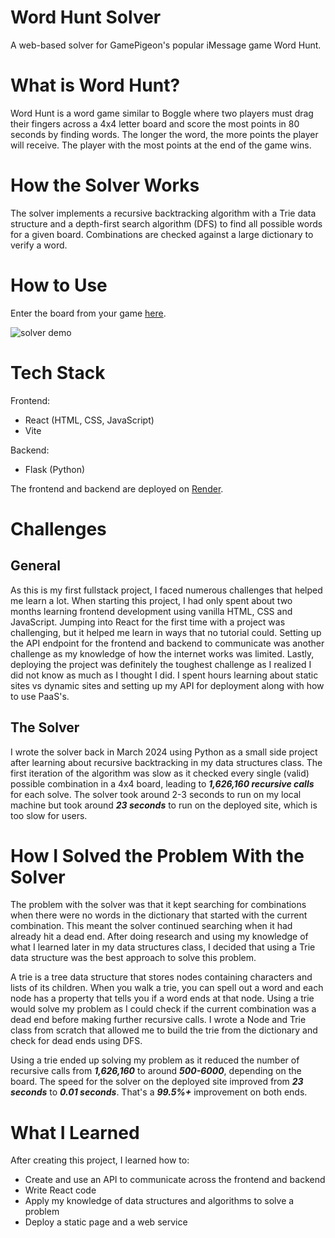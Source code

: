 # Word Hunt Solver

A web-based solver for GamePigeon's popular iMessage game Word Hunt.

# What is Word Hunt?

Word Hunt is a word game similar to Boggle where two players must drag their fingers across a 4x4 letter board and score the most points in 80 seconds by finding words. The longer the word, the more points the player will receive. The player with the most points at the end of the game wins.

# How the Solver Works

The solver implements a recursive backtracking algorithm with a Trie data structure and a depth-first search algorithm (DFS) to find all possible words for a given board. Combinations are checked against a large dictionary to verify a word.

# How to Use

Enter the board from your game [here](https://word-hunt-solver.onrender.com/).

![solver demo](https://github.com/tonydnh/word-hunt-solver/assets/88163609/3b5daa4c-355b-4177-a66a-9c0d0e517a2f)

# Tech Stack

Frontend:
- React (HTML, CSS, JavaScript)
- Vite

Backend:
- Flask (Python)

The frontend and backend are deployed on [Render](https://render.com/).

# Challenges

## General

As this is my first fullstack project, I faced numerous challenges that helped me learn a lot. When starting this project, I had only spent about two months learning frontend development using vanilla HTML, CSS and JavaScript. Jumping into React for the first time with a project was challenging, but it helped me learn in ways that no tutorial could. Setting up the API endpoint for the frontend and backend to communicate was another challenge as my knowledge of how the internet works was limited. Lastly, deploying the project was definitely the toughest challenge as I realized I did not know as much as I thought I did. I spent hours learning about static sites vs dynamic sites and setting up my API for deployment along with how to use PaaS's.

## The Solver

I wrote the solver back in March 2024 using Python as a small side project after learning about recursive backtracking in my data structures class. The first iteration of the algorithm was slow as it checked every single (valid) possible combination in a 4x4 board, leading to ***1,626,160 recursive calls*** for each solve. The solver took around 2-3 seconds to run on my local machine but took around ***23 seconds*** to run on the deployed site, which is too slow for users.

# How I Solved the Problem With the Solver

The problem with the solver was that it kept searching for combinations when there were no words in the dictionary that started with the current combination. This meant the solver continued searching when it had already hit a dead end. After doing research and using my knowledge of what I learned later in my data structures class, I decided that using a Trie data structure was the best approach to solve this problem. 

A trie is a tree data structure that stores nodes containing characters and lists of its children. When you walk a trie, you can spell out a word and each node has a property that tells you if a word ends at that node. Using a trie would solve my problem as I could check if the current combination was a dead end before making further recursive calls. I wrote a Node and Trie class from scratch that allowed me to build the trie from the dictionary and check for dead ends using DFS.

Using a trie ended up solving my problem as it reduced the number of recursive calls from ***1,626,160*** to around ***500-6000***, depending on the board. The speed for the solver on the deployed site improved from ***23 seconds*** to ***0.01 seconds***. That's a ***99.5%+*** improvement on both ends.

# What I Learned

After creating this project, I learned how to:
- Create and use an API to communicate across the frontend and backend
- Write React code
- Apply my knowledge of data structures and algorithms to solve a problem
- Deploy a static page and a web service